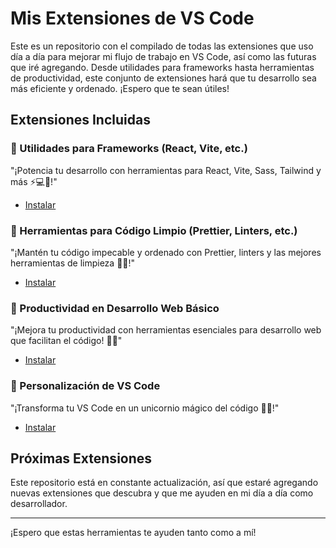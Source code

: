 # Mis Extensiones de VS Code

Este es un repositorio con el compilado de todas las extensiones que uso día a día para mejorar mi flujo de trabajo en VS Code, así como las futuras que iré agregando. Desde utilidades para frameworks hasta herramientas de productividad, este conjunto de extensiones hará que tu desarrollo sea más eficiente y ordenado. ¡Espero que te sean útiles!

## Extensiones Incluidas

### 🔧 Utilidades para Frameworks (React, Vite, etc.)
"¡Potencia tu desarrollo con herramientas para React, Vite, Sass, Tailwind y más ⚡💻🎨!"
- [Instalar](https://marketplace.visualstudio.com/items?itemName=avcodev.pack-dev-frameworks)

### 🧼 Herramientas para Código Limpio (Prettier, Linters, etc.)
"¡Mantén tu código impecable y ordenado con Prettier, linters y las mejores herramientas de limpieza 🧼✨!"
- [Instalar](https://marketplace.visualstudio.com/items?itemName=avcodev.pack-dev-linter-config)

### 🚀 Productividad en Desarrollo Web Básico
"¡Mejora tu productividad con herramientas esenciales para desarrollo web que facilitan el código! 🚀💡"
- [Instalar](https://marketplace.visualstudio.com/items?itemName=avcodev.pack-dev-web-basics)

### 🦄 Personalización de VS Code
"¡Transforma tu VS Code en un unicornio mágico del código 🦄✨!"
- [Instalar](https://marketplace.visualstudio.com/items?itemName=avcodev.pack-dev-style-theme)

## Próximas Extensiones
Este repositorio está en constante actualización, así que estaré agregando nuevas extensiones que descubra y que me ayuden en mi día a día como desarrollador.

---

¡Espero que estas herramientas te ayuden tanto como a mí!
